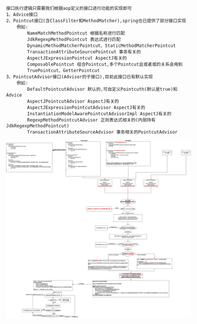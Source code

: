 ```
接口执行逻辑只需要我们根据aop定义的接口进行功能的实现即可
1、Advice接口
2、Pointcut接口(含ClassFilter和MethodMatcher),spring也已提供了部分接口实现
    例如:
        NameMatchMethodPointcut 根据名称进行匹配
        JdkRegexpMethodPointcut 表达式进行匹配
        DynamicMethodMatcherPointcut、StaticMethodMatcherPointcut
        TransactionAttributeSourcePointcut 事务有关的
        AspectJExpressionPointcut AspectJ有关的
        ComposablePointcut 组合Pointcut,多个Pointcut且或者或的关系会用到
        TruePointcut、GetterPointcut
3、PointcutAdvisor接口(Advisor的子接口),目前此接口已有默认实现
    例如:
        DefaultPointcutAdvisor 默认的,可自定义Pointcuth(默认是true)和Advice
        AspectJPointcutAdvisor AspectJ有关的
        AspectJExpressionPointcutAdvisor AspectJ有关的
        InstantiationModelAwarePointcutAdvisorImpl AspectJ有关的
        RegexpMethodPointcutAdvisor 正则表达式相关的(内部持有JdkRegexpMethodPointcut)
        TransactionAttributeSourceAdvisor 事务相关的PointcutAdvisor
```

![Aop功能接口执行逻辑](https://github.com/chenxuzhang/note/blob/main/Spring/aop/%E5%9B%BE%E7%89%87/Aop%E5%8A%9F%E8%83%BD%E6%8E%A5%E5%8F%A3%E6%89%A7%E8%A1%8C%E9%80%BB%E8%BE%91.jpg)